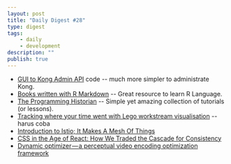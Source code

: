 ```yaml
---
layout: post
title: "Daily Digest #28"
type: digest
tags: 
    - daily
    - development
description: ""
publish: true
---
```


- [GUI to Kong Admin API](https://github.com/pantsel/konga) <span class="label">code</span> -- much more simpler to administrate Kong.
- [Books written with R Markdown](https://bookdown.org/) -- Great resource to learn R Language.
- [The Programming Historian](https://programminghistorian.org/) -- Simple yet amazing collection of tutorials (or lessons).
- [Tracking where your time went with Lego workstream visualisation](https://code.joejag.com/2018/lego-workstream-visualisation.html) -- harus coba
- [Introduction to Istio; It Makes A Mesh Of Things](https://developers.redhat.com/blog/2018/03/06/introduction-istio-makes-mesh-things/)
- [CSS in the Age of React: How We Traded the Cascade for Consistency](https://engineeringblog.yelp.com/2018/03/css-in-the-age-of-react.html)
- [Dynamic optimizer — a perceptual video encoding optimization framework](https://medium.com/netflix-techblog/dynamic-optimizer-a-perceptual-video-encoding-optimization-framework-e19f1e3a277f)
